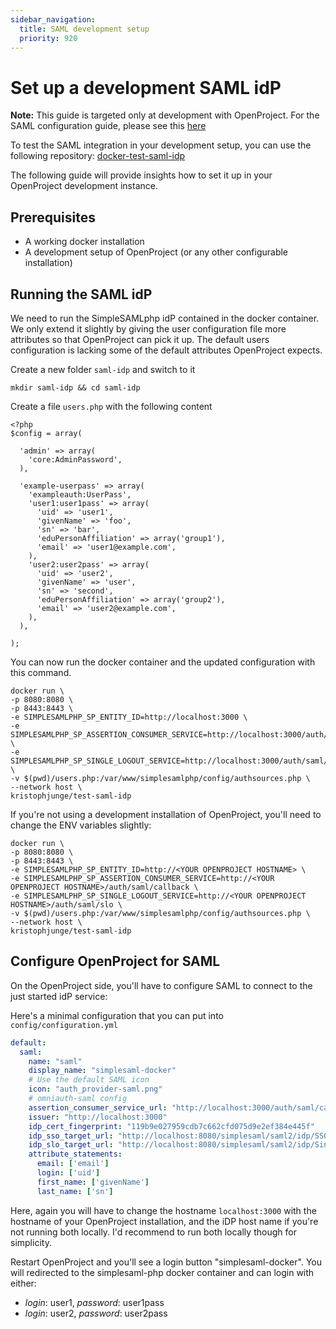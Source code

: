 ```yaml
---
sidebar_navigation:
  title: SAML development setup
  priority: 920
---
```


# Set up a development SAML idP

**Note:** This guide is targeted only at development with OpenProject. For the SAML configuration guide, please see this [here](../../system-admin-guide/authentication/saml/)



To test the SAML integration in your development setup, you can use the following repository: [docker-test-saml-idp](https://github.com/kristophjunge/docker-test-saml-idp)



The following guide will provide insights how to set it up in your OpenProject development instance.



## Prerequisites

- A working docker installation
- A development setup of OpenProject (or any other configurable installation)



## Running the SAML idP

We need to run the SimpleSAMLphp idP contained in the docker container. We only extend it slightly by giving the user configuration file more attributes so that OpenProject can pick it up. The default users configuration is lacking some of the default attributes OpenProject expects.



Create a new folder `saml-idp`  and switch to it

```shell
mkdir saml-idp && cd saml-idp
```



Create a file `users.php` with the following content

```shell
<?php
$config = array(

  'admin' => array(
    'core:AdminPassword',
  ),

  'example-userpass' => array(
    'exampleauth:UserPass',
    'user1:user1pass' => array(
      'uid' => 'user1',
      'givenName' => 'foo',
      'sn' => 'bar',
      'eduPersonAffiliation' => array('group1'),
      'email' => 'user1@example.com',
    ),
    'user2:user2pass' => array(
      'uid' => 'user2',
      'givenName' => 'user',
      'sn' => 'second',
      'eduPersonAffiliation' => array('group2'),
      'email' => 'user2@example.com',
    ),
  ),

);
```



You can now run the docker container and the updated configuration with this command.

```shell
docker run \
-p 8080:8080 \
-p 8443:8443 \
-e SIMPLESAMLPHP_SP_ENTITY_ID=http://localhost:3000 \
-e SIMPLESAMLPHP_SP_ASSERTION_CONSUMER_SERVICE=http://localhost:3000/auth/saml/callback \
-e SIMPLESAMLPHP_SP_SINGLE_LOGOUT_SERVICE=http://localhost:3000/auth/saml/slo \
-v $(pwd)/users.php:/var/www/simplesamlphp/config/authsources.php \
--network host \
kristophjunge/test-saml-idp
```



If you're not using a development installation of OpenProject, you'll need to change the ENV variables slightly:

```shell
docker run \
-p 8080:8080 \
-p 8443:8443 \
-e SIMPLESAMLPHP_SP_ENTITY_ID=http://<YOUR OPENPROJECT HOSTNAME> \
-e SIMPLESAMLPHP_SP_ASSERTION_CONSUMER_SERVICE=http://<YOUR OPENPROJECT HOSTNAME>/auth/saml/callback \
-e SIMPLESAMLPHP_SP_SINGLE_LOGOUT_SERVICE=http://<YOUR OPENPROJECT HOSTNAME>/auth/saml/slo \
-v $(pwd)/users.php:/var/www/simplesamlphp/config/authsources.php \
--network host \
kristophjunge/test-saml-idp
```



## Configure OpenProject for SAML

On the OpenProject side, you'll have to configure SAML to connect to the just started idP service:



Here's a minimal configuration that you can put into `config/configuration.yml`



```yaml
default:
  saml:
    name: "saml"
    display_name: "simplesaml-docker"
    # Use the default SAML icon
    icon: "auth_provider-saml.png"
    # omniauth-saml config
    assertion_consumer_service_url: "http://localhost:3000/auth/saml/callback"
    issuer: "http://localhost:3000"
    idp_cert_fingerprint: "119b9e027959cdb7c662cfd075d9e2ef384e445f"
    idp_sso_target_url: "http://localhost:8080/simplesaml/saml2/idp/SSOService.php"
    idp_slo_target_url: "http://localhost:8080/simplesaml/saml2/idp/SingleLogoutService.php"
    attribute_statements:
      email: ['email']
      login: ['uid']
      first_name: ['givenName']
      last_name: ['sn']
```



Here, again you  will have to change the hostname `localhost:3000` with the hostname of your OpenProject installation, and the iDP host name if you're not running both locally. I'd recommend to run both locally though for simplicity.



Restart OpenProject and you'll see a login button "simplesaml-docker". You will redirected to the simplesaml-php docker container and can login with either:

- *login*: user1, *password*: user1pass
- *login*: user2, *password*: user2pass
